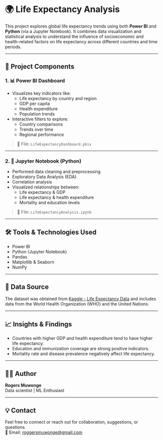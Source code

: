 # 🌍 Life Expectancy Analysis

This project explores global life expectancy trends using both **Power BI** and **Python** (via a Jupyter Notebook). It combines data visualization and statistical analysis to understand the influence of socioeconomic and health-related factors on life expectancy across different countries and time periods.

---

## 📌 Project Components

### 1. 📊 Power BI Dashboard
- Visualizes key indicators like:
  - Life expectancy by country and region
  - GDP per capita
  - Health expenditure
  - Population trends
- Interactive filters to explore:
  - Country comparisons
  - Trends over time
  - Regional performance

> 📁 File: `LifeExpectancyDashboard.pbix`

---

### 2. 📓 Jupyter Notebook (Python)
- Performed data cleaning and preprocessing
- Exploratory Data Analysis (EDA)
- Correlation analysis
- Visualized relationships between:
  - Life expectancy & GDP
  - Life expectancy & health expenditure
  - Mortality and education levels

> 📁 File: `LifeExpectancyAnalysis.ipynb`

---

## 🛠️ Tools & Technologies Used
- Power BI
- Python (Jupyter Notebook)
- Pandas
- Matplotlib & Seaborn
- NumPy

---

## 📂 Data Source
The dataset was obtained from [Kaggle - Life Expectancy Data](https://www.kaggle.com/datasets/kumarajarshi/life-expectancy-who) and includes data from the World Health Organization (WHO) and the United Nations.

---

## 📈 Insights & Findings
- Countries with higher GDP and health expenditure tend to have higher life expectancy.
- Education and immunization coverage are strong positive indicators.
- Mortality rate and disease prevalence negatively affect life expectancy.

---

## 🙋‍♂️ Author

**Rogers Muwonge**  
Data scientist | ML Enthusiast  

---

## 💡 Contact
Feel free to connect or reach out for collaboration, suggestions, or questions.  
📩 Email: roggersmuwonge@gmail.com

